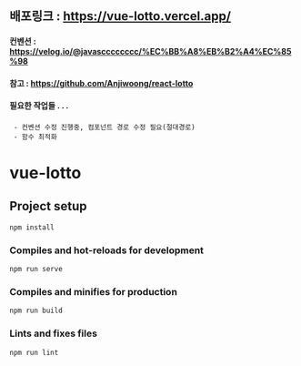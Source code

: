 ## 배포링크 : https://vue-lotto.vercel.app/

#### 컨벤션 : https://velog.io/@javascccccccc/%EC%BB%A8%EB%B2%A4%EC%85%98

#### 참고 : https://github.com/Anjiwoong/react-lotto

#### 필요한 작업들 . . .

```
 - 컨벤션 수정 진행중, 컴포넌트 경로 수정 필요(절대경로)
 - 함수 최적화
```

# vue-lotto

## Project setup

```
npm install
```

### Compiles and hot-reloads for development

```
npm run serve
```

### Compiles and minifies for production

```
npm run build
```

### Lints and fixes files

```
npm run lint
```
